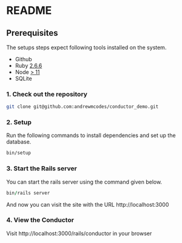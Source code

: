 # README

## Prerequisites

The setups steps expect following tools installed on the system.

- Github
- Ruby [2.6.6](https://github.com/andrewmcodes/conductor_demo/blob/master/.ruby-version#L1)
- Node [> 11](https://github.com/andrewmcodes/conductor_demo/blob/master/.nvmrc#L1)
- SQLite

### 1. Check out the repository

```bash
git clone git@github.com:andrewmcodes/conductor_demo.git
```

### 2. Setup

Run the following commands to install dependencies and set up the database.

```sh
bin/setup
```

### 3. Start the Rails server

You can start the rails server using the command given below.

```ruby
bin/rails server
```

And now you can visit the site with the URL http://localhost:3000

### 4. View the Conductor

Visit http://localhost:3000/rails/conductor in your browser
